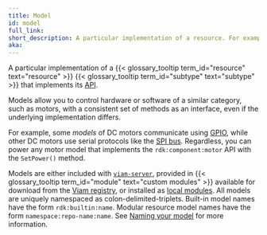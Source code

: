 ```yaml
---
title: Model
id: model
full_link:
short_description: A particular implementation of a resource. For example, UR5e is a model of the arm component subtype.
aka:
---
```


A particular implementation of a {{< glossary_tooltip term_id="resource" text="resource" >}} {{< glossary_tooltip term_id="subtype" text="subtype" >}} that implements its [API](/build/program/apis/).

Models allow you to control hardware or software of a similar category, such as motors, with a consistent set of methods as an interface, even if the underlying implementation differs.

For example, some _models_ of DC motors communicate using [GPIO](/components/board/), while other DC motors use serial protocols like the [SPI bus](/components/board/#spis).
Regardless, you can power any motor model that implements the `rdk:component:motor` API with the `SetPower()` method.

Models are either included with [`viam-server`](/get-started/installation/), provided in {{< glossary_tooltip term_id="module" text="custom modules" >}} available for download from the [Viam registry](https://app.viam.com/registry), or installed as [local modules](/registry/configure/#local-modules).
All models are uniquely namespaced as colon-delimited-triplets.
Built-in model names have the form `rdk:builtin:name`.
Modular resource model names have the form `namespace:repo-name:name`.
See [Naming your model](/registry/upload/#naming-your-model-namespacerepo-namename) for more information.
